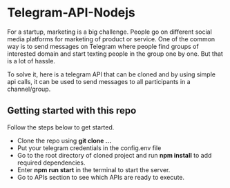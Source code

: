 # Telegram-API-Nodejs

For a startup, marketing is a big challenge. People go on different social media platforms for marketing of product or service.
One of the common way is to send messages on Telegram where people find groups of interested domain and start texting people in the group one by one. But that is a lot of hassle. 

To solve it, here is a telegram API that can be cloned and by using simple api calls, it can be used to send messages to all participants in a channel/group. 

## Getting started with this repo
Follow the steps below to get started.
- Clone the repo using **git clone ...**
- Put your telegram credentials in the config.env file
- Go to the root directory of cloned project and run **npm install** to add required dependencies.
- Enter **npm run start** in the terminal to start the server.
- Go to APIs section to see which APIs are ready to execute.